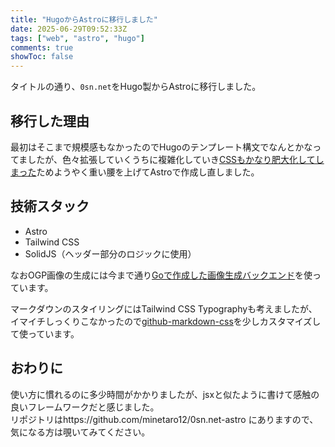 ```yaml
---
title: "HugoからAstroに移行しました"
date: 2025-06-29T09:52:33Z
tags: ["web", "astro", "hugo"]
comments: true
showToc: false
---
```


タイトルの通り、`0sn.net`をHugo製からAstroに移行しました。  

## 移行した理由

最初はそこまで規模感もなかったのでHugoのテンプレート構文でなんとかなってましたが、色々拡張していくうちに複雑化していき[CSSもかなり肥大化してしまった](https://github.com/minetaro12/hugo-osan-theme/tree/master/assets/scss)ためようやく重い腰を上げてAstroで作成し直しました。

## 技術スタック

- Astro
- Tailwind CSS
- SolidJS（ヘッダー部分のロジックに使用）

なおOGP画像の生成には今まで通り[Goで作成した画像生成バックエンド](https://github.com/minetaro12/go-ogimg)を使っています。

マークダウンのスタイリングにはTailwind CSS Typographyも考えましたが、イマイチしっくりこなかったので[github-markdown-css](https://github.com/sindresorhus/github-markdown-css)を少しカスタマイズして使っています。

## おわりに
使い方に慣れるのに多少時間がかかりましたが、jsxと似たように書けて感触の良いフレームワークだと感じました。  
リポジトリはhttps://github.com/minetaro12/0sn.net-astro にありますので、気になる方は覗いてみてください。

